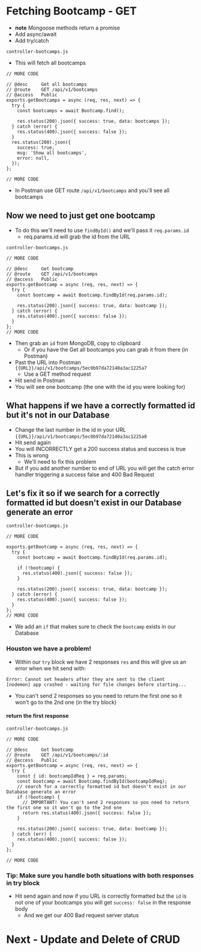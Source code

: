 # Fetching Bootcamp - GET
* **note** Mongoose methods return a promise
* Add async/await
* Add try/catch

`controller-bootcamps.js`

* This will fetch all bootcamps

```
// MORE CODE

// @desc     Get all bootcamps
// @route    GET /api/v1/bootcamps
// @access   Public
exports.getBootcamps = async (req, res, next) => {
  try {
    const bootcamps = await Bootcamp.find();

    res.status(200).json({ success: true, data: bootcamps });
  } catch (error) {
    res.status(400).json({ success: false });
  }
  res.status(200).json({
    success: true,
    msg: 'Show all bootcamps',
    error: null,
  });
};

// MORE CODE
```

* In Postman use GET route `/api/v1/bootcamps` and you'll see all bootcamps

## Now we need to just get one bootcamp
* To do this we'll need to use `findById()` and we'll pass it `req.params.id`
    - req.params.id will grab the id from the URL

`controller-bootcamps.js`

```
// MORE CODE

// @desc     Get bootcamp
// @route    GET /api/v1/bootcamps
// @access   Public
exports.getBootcamp = async (req, res, next) => {
  try {
    const bootcamp = await Bootcamp.findById(req.params.id);

    res.status(200).json({ success: true, data: bootcamp });
  } catch (error) {
    res.status(400).json({ success: false });
  }
};
// MORE CODE
```

* Then grab an `id` from MongoDB, copy to clipboard
  - Or if you have the Get all bootcamps you can grab it from there (in Postman)
* Past the URL into Postman `{{URL}}/api/v1/bootcamps/5ec0b97da72140a3ac1225a7`
    - Use a GET method request
* Hit send in Postman
* You will see one bootcamp (the one with the id you were looking for)

## What happens if we have a correctly formatted id but it's not in our Database
* Change the last number in the id in your URL `{{URL}}/api/v1/bootcamps/5ec0b97da72140a3ac1225a8`
* Hit send again
* You will INCORRECTLY get a 200 success status and success is true
* This is wrong
    - We'll need to fix this problem
* But if you add another number to end of URL you will get the catch error handler triggering a success false and 400 Bad Request

## Let's fix it so if we search for a correctly formatted id but doesn't exist in our Database generate an error

`controller-bootcamps.js`

```
// MORE CODE

exports.getBootcamp = async (req, res, next) => {
  try {
    const bootcamp = await Bootcamp.findById(req.params.id);

    if (!bootcamp) {
      res.status(400).json({ success: false });
    }

    res.status(200).json({ success: true, data: bootcamp });
  } catch (error) {
    res.status(400).json({ success: false });
  }
};
// MORE CODE
```

* We add an `if` that makes sure to check the `bootcamp` exists in our Database

### Houston we have a problem!
* Within our `try` block we have 2 responses `res` and this will give us an error when we hit send with:

```
Error: Cannot set headers after they are sent to the client
[nodemon] app crashed - waiting for file changes before starting...
```

* You can't send 2 responses so you need to return the first one so it won't go to the 2nd one (in the try block)

#### return the first response
`controller-bootcamps.js`

```
// MORE CODE

// @desc     Get bootcamp
// @route    GET /api/v1/bootcamps/:id
// @access   Public
exports.getBootcamp = async (req, res, next) => {
  try {
    const { id: bootcampIdReq } = req.params;
    const bootcamp = await Bootcamp.findById(bootcampIdReq);
    // search for a correctly formatted id but doesn't exist in our Database generate an error
    if (!bootcamp) {
      // IMPORTANT! You can't send 2 responses so you need to return the first one so it won't go to the 2nd one
      return res.status(400).json({ success: false });
    }

    res.status(200).json({ success: true, data: bootcamp });
  } catch (err) {
    res.status(400).json({ success: false });
  }
};

// MORE CODE
```

### Tip: Make sure you handle both situations with both responses in try block
* Hit send again and now if you URL is correctly formatted but the `id` is not one of your bootcamps you will get `success: false` in the response body
    - And we get our 400 Bad request server status

# Next - Update and Delete of CRUD
